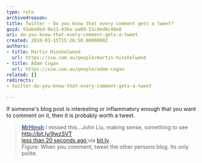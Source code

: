 ```yaml
---
type: rule
archivedreason: 
title: Twitter - Do you know that every comment gets a tweet?
guid: 93abe8bd-0e11-436e-aa09-51cded0c40e8
uri: do-you-know-that-every-comment-gets-a-tweet
created: 2010-03-15T15:26:58.0000000Z
authors:
- title: Martin Hinshelwood
  url: https://ssw.com.au/people/martin-hinshelwood
- title: Adam Cogan
  url: https://ssw.com.au/people/adam-cogan
related: []
redirects:
- twitter-do-you-know-that-every-comment-gets-a-tweet

---
```




  <p>If someone's blog post is interesting or inflammatory enough that you want to comment on it, then it is probably worth a tweet.</p>
<blockquote>
<p><strong><a shape="rect" href="http&#58;//twitter.com/MrHinsh"><font color="#4060a0">MrHinsh</font></a></strong> I missed this...John Liu, making sense, something to see <a shape="rect" href="http&#58;//bit.ly/9wzSVT">http&#58;//bit.ly/9wzSVT</a>&#160;<br>
<a shape="rect" href="http&#58;//twitter.com/MrHinsh/status/10522525724" class="entry-date" rel="bookmark"><span class="published timestamp">less than 20 seconds ago</span> </a><span>via <a shape="rect" href="http&#58;//bit.ly/" rel="nofollow">bit.ly</a></span> <br>
Figure&#58; When you comment, tweet the other persons blog. Its only polite.</p>
</blockquote>

<br><excerpt class='endintro'></excerpt><br>



